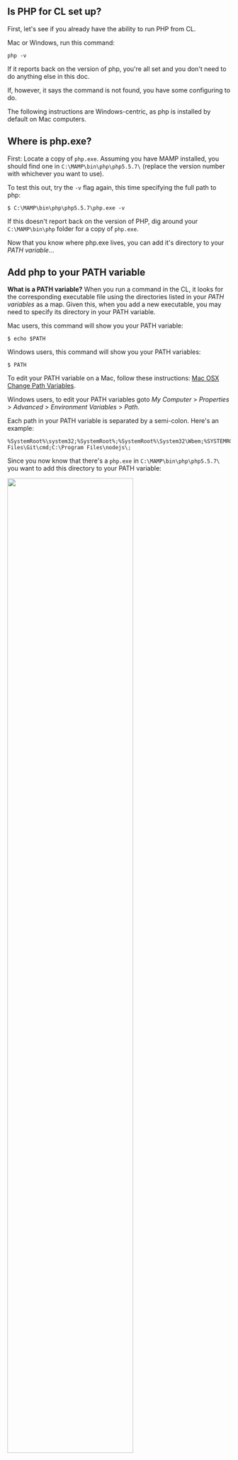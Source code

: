 ## Is PHP for CL set up?

First, let's see if you already have the ability to run PHP from CL.

Mac or Windows, run this command:

	php -v
	
If it reports back on the version of php, you're all set and you don't need to do anything else in this doc.

If, however, it says the command is not found, you have some configuring to do. 

The following instructions are Windows-centric, as php is installed by default on Mac computers.




## Where is php.exe?
First: Locate a copy of `php.exe`. Assuming you have MAMP installed, you should find one in `C:\MAMP\bin\php\php5.5.7\` (replace the version number with whichever you want to use). 

To test this out, try the `-v` flag again, this time specifying the full path to php:

	$ C:\MAMP\bin\php\php5.5.7\php.exe -v

If this doesn't report back on the version of PHP, dig around your `C:\MAMP\bin\php` folder for a copy of `php.exe`.

Now that you know where php.exe lives, you can add it's directory to your *PATH variable*...





## Add php to your PATH variable

**What is a PATH variable?** When you run a command in the CL, it looks for the corresponding executable file using the directories listed in your *PATH variables* as a map. Given this, when you add a new executable, you may need to specify its directory in your PATH variable. 

Mac users, this command will show you your PATH variable:

	$ echo $PATH
	
Windows users, this command will show you your PATH variables:

	$ PATH

To edit your PATH variable on a Mac, follow these instructions: [Mac OSX Change Path Variables](http://www.tech-recipes.com/rx/2621/os_x_change_path_environment_variable/).

Windows users, to edit your PATH variables goto *My Computer* > *Properties* > *Advanced* > *Environment Variables* > *Path*.

Each path in your PATH variable is separated by a semi-colon. Here's an example:

	%SystemRoot%\system32;%SystemRoot%;%SystemRoot%\System32\Wbem;%SYSTEMROOT%\System32\WindowsPowerShell\v1.0\;C:\Program Files\Git\cmd;C:\Program Files\nodejs\;

Since you now know that there's a `php.exe` in `C:\MAMP\bin\php\php5.5.7\` you want to add this directory to your PATH variable:

<img src='http://making-the-internet.s3.amazonaws.com/laravel-setting-path-variable-on-windows.png?@2x' class='' style='max-width:1371px; width:75%' alt=''>

Tip: The text input for editing the PATH variable is small and hard to work with... Copy your variable to a text editor to work with it there, then paste it back when you're done.

Make sure you end your path with a trailing backslash. The idea is to point to the directory where `php.exe` can be found, not the actual `php.exe` file..

Ok/Save your changes.

Restart your Command Line.

Test it out:

	php -v
	
You should now see version information about PHP; you have confirmed that you can execute PHP from the command line.



## Specify your php.ini file

To see what `php.ini` file CL is using when running php, run this command:

	$ php --ini
	
You should see that it's looking in `c:\Windows` by default:

<img src='http://making-the-internet.s3.amazonaws.com/sysadmin-php-from-command-line-ini-location.png?@2x' class='' style='max-width:387px; width:75%' alt=''>

Let's create a `php.ini` file there for it to use:

	$ touch c:\Windows\php.ini

Load this new `php.ini` file in Notepad:

	$ notepad c:\Windows\php.ini	

Copy the contents of [this file](https://gist.github.com/susanBuck/73f7ca03344331fb9edf) and paste it in your php.ini file. 

Save.

Now check again what your ini settings are:

	$ php --ini
	
<img src='http://making-the-internet.s3.amazonaws.com/sysadmin-php-from-command-line-ini-location-set.png?@2x' class='' style='max-width:469px; width:1' alt=''>




## Tips:
All PHP info (equivalent of `phpinfo()`)

	$ php -i

Run PHP with a specific PHP file

	$ php -c C:\MAMP\conf\php5.5.7\php.ini




## Reference
+ [SO: Adding directory to PATH Environment Variable in Windows](http://stackoverflow.com/questions/9546324/adding-directory-to-path-environment-variable-in-windows)
+ [How to set path and environment variables in Windows](http://www.computerhope.com/issues/ch000549.htm)
+ [PHP Configuration file (php.ini)](http://nl3.php.net/manual/en/configuration.file.php)

